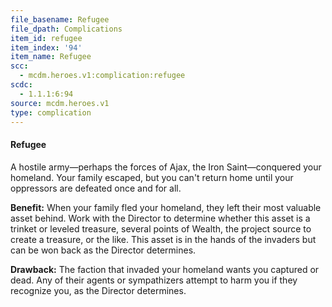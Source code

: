 ```yaml
---
file_basename: Refugee
file_dpath: Complications
item_id: refugee
item_index: '94'
item_name: Refugee
scc:
  - mcdm.heroes.v1:complication:refugee
scdc:
  - 1.1.1:6:94
source: mcdm.heroes.v1
type: complication
---
```


#### Refugee

A hostile army—perhaps the forces of Ajax, the Iron Saint—conquered your homeland. Your family escaped, but you can't return home until your oppressors are defeated once and for all.

**Benefit:** When your family fled your homeland, they left their most valuable asset behind. Work with the Director to determine whether this asset is a trinket or leveled treasure, several points of Wealth, the project source to create a treasure, or the like. This asset is in the hands of the invaders but can be won back as the Director determines.

**Drawback:** The faction that invaded your homeland wants you captured or dead. Any of their agents or sympathizers attempt to harm you if they recognize you, as the Director determines.
